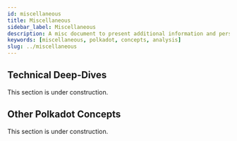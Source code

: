 ```yaml
---
id: miscellaneous
title: Miscellaneous
sidebar_label: Miscellaneous
description: A misc document to present additional information and perspective on Polkadot
keywords: [miscellaneous, polkadot, concepts, analysis]
slug: ../miscellaneous
---
```


<!-- This page is a WIP -->

## Technical Deep-Dives

This section is under construction.

## Other Polkadot Concepts

This section is under construction.
